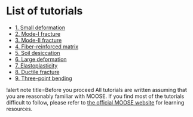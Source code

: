 # List of tutorials

- [1. Small deformation](tutorials/01_small_deformation_elasticity.md)
- [2. Mode-I fracture](tutorials/02_mode1_brittle_fracture.md)
- [3. Mode-II fracture](tutorials/03_mode2_brittle_fracture.md)
- [4. Fiber-reinforced matrix](tutorials/04_fiber_reinforced_matrix.md)
- [5. Soil desiccation](tutorials/05_soil_desiccation.md)
- [6. Large deformation](tutorials/06_large_deformation_elasticity.md)
- [7. Elastoplasticity](tutorials/07_elastoplasticity.md)
- [8. Ductile fracture](tutorials/08_ductile_fracture.md)
- [9. Three-point bending](tutorials/09_three_point_bending.md)

!alert note title=Before you proceed
All tutorials are written assuming that you are reasonably familiar with MOOSE. If you find most of the tutorials difficult to follow, please refer to [the official MOOSE website](https://mooseframework.inl.gov/) for learning resources.
